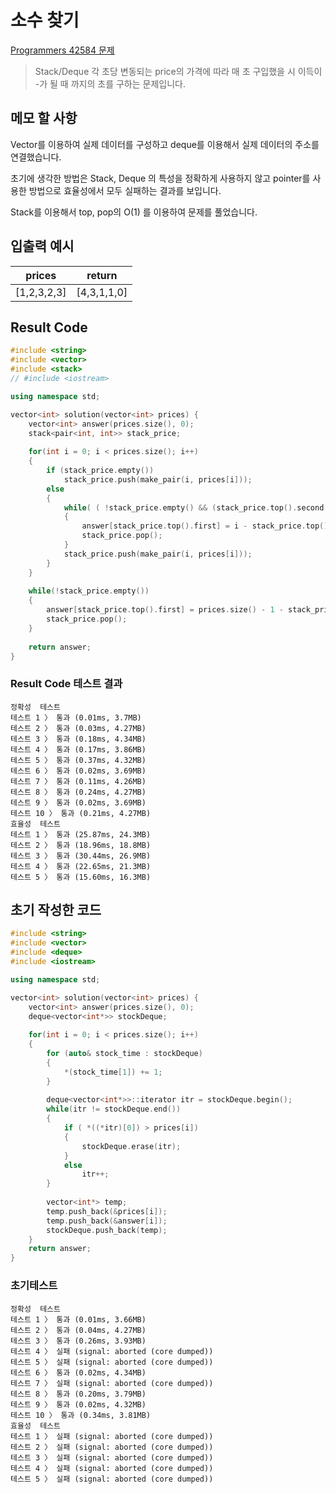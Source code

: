 # 소수 찾기

[Programmers 42584 문제](https://programmers.co.kr/learn/courses/30/lessons/42584)  

> Stack/Deque 각 초당 변동되는 price의 가격에 따라 매 초 구입했을 시 이득이 -가 될 때 까지의 초를 구하는 문제입니다.

## 메모 할 사항

Vector를 이용하여 실제 데이터를 구성하고 deque를 이용해서 실제 데이터의 주소를 연결했습니다.

초기에 생각한 방법은 Stack, Deque 의 특성을 정확하게 사용하지 않고 pointer를 사용한 방법으로 효율성에서 모두 실패하는 결과를 보입니다.

Stack를 이용해서 top, pop의 O(1) 를 이용하여 문제를 풀었습니다.

## 입출력 예시

prices | return
|---|---|
[1,2,3,2,3] | [4,3,1,1,0]

## Result Code

```cpp
#include <string>
#include <vector>
#include <stack>
// #include <iostream>

using namespace std;

vector<int> solution(vector<int> prices) {
    vector<int> answer(prices.size(), 0);
    stack<pair<int, int>> stack_price;
    
    for(int i = 0; i < prices.size(); i++)
    {
        if (stack_price.empty())
            stack_price.push(make_pair(i, prices[i]));
        else
        {
            while( ( !stack_price.empty() && (stack_price.top().second > prices[i]) ) )
            {
                answer[stack_price.top().first] = i - stack_price.top().first;
                stack_price.pop();
            }
            stack_price.push(make_pair(i, prices[i]));
        }
    }
    
    while(!stack_price.empty())
    {
        answer[stack_price.top().first] = prices.size() - 1 - stack_price.top().first;
        stack_price.pop();
    }
    
    return answer;
}
```

### Result Code 테스트 결과

```text
정확성  테스트
테스트 1 〉 통과 (0.01ms, 3.7MB)
테스트 2 〉 통과 (0.03ms, 4.27MB)
테스트 3 〉 통과 (0.18ms, 4.34MB)
테스트 4 〉 통과 (0.17ms, 3.86MB)
테스트 5 〉 통과 (0.37ms, 4.32MB)
테스트 6 〉 통과 (0.02ms, 3.69MB)
테스트 7 〉 통과 (0.11ms, 4.26MB)
테스트 8 〉 통과 (0.24ms, 4.27MB)
테스트 9 〉 통과 (0.02ms, 3.69MB)
테스트 10 〉 통과 (0.21ms, 4.27MB)
효율성  테스트
테스트 1 〉 통과 (25.87ms, 24.3MB)
테스트 2 〉 통과 (18.96ms, 18.8MB)
테스트 3 〉 통과 (30.44ms, 26.9MB)
테스트 4 〉 통과 (22.65ms, 21.3MB)
테스트 5 〉 통과 (15.60ms, 16.3MB)
```

## 초기 작성한 코드

```cpp
#include <string>
#include <vector>
#include <deque>
#include <iostream>

using namespace std;

vector<int> solution(vector<int> prices) {
    vector<int> answer(prices.size(), 0);
    deque<vector<int*>> stockDeque;
    
    for(int i = 0; i < prices.size(); i++)
    {
        for (auto& stock_time : stockDeque)
        {
            *(stock_time[1]) += 1;
        }
        
        deque<vector<int*>>::iterator itr = stockDeque.begin();
        while(itr != stockDeque.end())
        {
            if ( *((*itr)[0]) > prices[i])
            {
                stockDeque.erase(itr);
            }
            else
                itr++;
        }
        
        vector<int*> temp;
        temp.push_back(&prices[i]);
        temp.push_back(&answer[i]);
        stockDeque.push_back(temp);
    }
    return answer;
}
```

### 초기테스트

```text
정확성  테스트
테스트 1 〉 통과 (0.01ms, 3.66MB)
테스트 2 〉 통과 (0.04ms, 4.27MB)
테스트 3 〉 통과 (0.26ms, 3.93MB)
테스트 4 〉 실패 (signal: aborted (core dumped))
테스트 5 〉 실패 (signal: aborted (core dumped))
테스트 6 〉 통과 (0.02ms, 4.34MB)
테스트 7 〉 실패 (signal: aborted (core dumped))
테스트 8 〉 통과 (0.20ms, 3.79MB)
테스트 9 〉 통과 (0.02ms, 4.32MB)
테스트 10 〉 통과 (0.34ms, 3.81MB)
효율성  테스트
테스트 1 〉 실패 (signal: aborted (core dumped))
테스트 2 〉 실패 (signal: aborted (core dumped))
테스트 3 〉 실패 (signal: aborted (core dumped))
테스트 4 〉 실패 (signal: aborted (core dumped))
테스트 5 〉 실패 (signal: aborted (core dumped))
```
